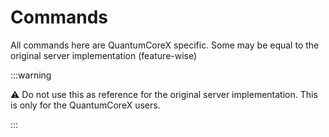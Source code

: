 # Commands

All commands here are QuantumCoreX specific. Some may be equal to the original server implementation (feature-wise)

:::warning

:warning: Do not use this as reference for the original server implementation. This is only for the QuantumCoreX users.

:::
